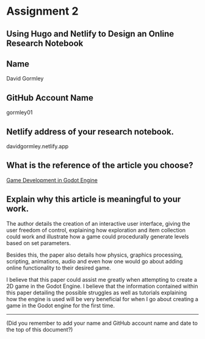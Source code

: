 # Assignment 2
## Using Hugo and Netlify to Design an Online Research Notebook

## Name
David Gormley

## GitHub Account Name

gormley01

## Netlify address of your research notebook.

davidgormley.netlify.app

## What is the reference of the article you choose?

[Game Development in Godot Engine](https://www.theseus.fi/handle/10024/746943)

## Explain why this article is meaningful to your work.

The author details the creation of an interactive user interface, giving the user freedom of control, explaining how exploration and item collection could work and illustrate how a game could procedurally generate levels based on set parameters.

Besides this, the paper also details how physics, graphics processing, scripting, animations, audio and even how one would go about adding online functionality to their desired game.

I believe that this paper could assist me greatly when attempting to create a 2D game in the Godot Engine. I believe that the information contained within this paper detailing the possible struggles as well as tutorials explaining how the engine is used will be very beneficial for when I go about creating a game in the Godot engine for the first time.

---

(Did you remember to add your name and GitHub account name and date to the top of this document?)
